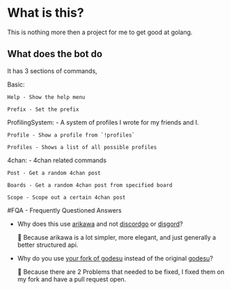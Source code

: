 # What is this?
This is nothing more then a project for me to get good at golang.

## What does the bot do
It has 3 sections of commands,

Basic:

	Help - Show the help menu

	Prefix - Set the prefix

ProfilingSystem: - A system of profiles I wrote for my friends and I.

	Profile - Show a profile from `!profiles`

	Profiles - Shows a list of all possible profiles

4chan: - 4chan related commands

	Post - Get a random 4chan post

	Boards - Get a random 4chan post from specified board

	Scope - Scope out a certain 4chan post

#FQA - Frequently Questioned Answers

+ Why does this use [arikawa](https://github.com/diamondburned/arikawa) and not [discordgo](https://github.com/bwmarrin/discordgo) or [disgord](https://github.com/andersfylling/disgord)?

	 Because arikawa is a lot simpler, more elegant, and just generally a better structured api.

+ Why do you use [your fork of godesu](https://github.com/lordrusk/godesu) instead of the original [godesu](https://github.com/mtarnawa/godesu)?

	 Because there are 2 Problems that needed to be fixed, I fixed them on my fork and have a pull request open.
